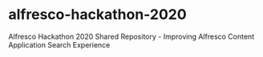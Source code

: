 # alfresco-hackathon-2020
Alfresco Hackathon 2020 Shared Repository - Improving Alfresco Content Application Search Experience
